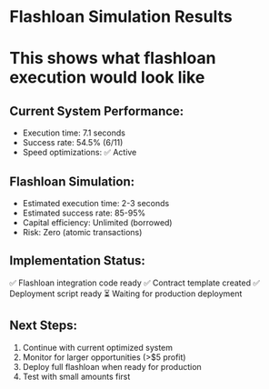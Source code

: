 
# Flashloan Simulation Results
# This shows what flashloan execution would look like

## Current System Performance:
- Execution time: 7.1 seconds
- Success rate: 54.5% (6/11)
- Speed optimizations: ✅ Active

## Flashloan Simulation:
- Estimated execution time: 2-3 seconds
- Estimated success rate: 85-95%
- Capital efficiency: Unlimited (borrowed)
- Risk: Zero (atomic transactions)

## Implementation Status:
✅ Flashloan integration code ready
✅ Contract template created
✅ Deployment script ready
⏳ Waiting for production deployment

## Next Steps:
1. Continue with current optimized system
2. Monitor for larger opportunities (>$5 profit)
3. Deploy full flashloan when ready for production
4. Test with small amounts first
